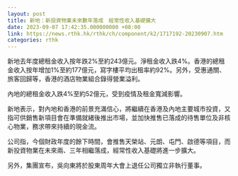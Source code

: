 ```yaml
---
layout: post
title: 新地：新投資物業未來數年落成　經常性收入基礎擴大
date: 2023-09-07 17:42:35.000000000 +08:00
link: https://news.rthk.hk/rthk/ch/component/k2/1717192-20230907.htm
categories: rthk
---
```


新地去年度總租金收入按年跌2%至約243億元。淨租金收入跌4%。香港的總租金收入按年增加1%至約177億元，寫字樓平均出租率約92%。另外，受惠通關、旅客回歸等，香港的酒店物業組合錄得營業溢利。

內地的總租金收入跌4%至約52億元，受到疫情及租金寬減影響。

新地表示，對內地和香港的前景充滿信心，將繼續在香港及內地主要城市投資，又指可供銷售新項目會在準備就緒後推出市場，並加快推售已落成的待售單位及非核心物業，務求帶來持續的現金流。

公司指，今個財政年度的餘下時間，會推售天榮站、元朗、屯門、啟德等項目，而新投資物業在未來兩、三年相繼落成，經常性收入基礎將進一步擴大。

另外，集團宣布，吳向東將於股東周年大會上退任公司獨立非執行董事。
